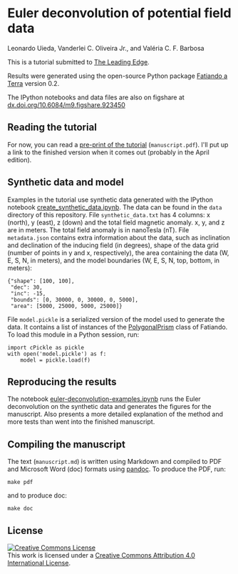 # Euler deconvolution of potential field data

Leonardo Uieda, Vanderlei C. Oliveira Jr., and Valéria C. F. Barbosa

This is a tutorial submitted to
[The Leading Edge](http://library.seg.org/journal/tle).

Results were generated using the open-source Python package
[Fatiando a Terra](http://fatiando.org) version 0.2.

The IPython notebooks and data files are also on figshare at
[dx.doi.org/10.6084/m9.figshare.923450](http://dx.doi.org/10.6084/m9.figshare.923450)

## Reading the tutorial

For now, you can read
a [pre-print of the tutorial](https://github.com/pinga-lab/paper-tle-euler-tutorial/blob/master/manuscript.pdf?raw=true)
(`manuscript.pdf`).
I'll put up a link to the finished version when it comes out
(probably in the April edition).

## Synthetic data and model

Examples in the tutorial use
synthetic data generated with the IPython notebook
[create_synthetic_data.ipynb](
http://nbviewer.ipython.org/github/pinga-lab/paper-tle-euler-tutorial/blob/master/create_synthetic_data.ipynb).
The data can be found in the `data` directory of this repository.
File `synthetic_data.txt` has 4 columns: x (north), y (east), z (down) and
the total field magnetic anomaly. x, y, and z are in meters. The total field
anomaly is in nanoTesla (nT).
File `metadata.json` contains extra information about the data,
such as inclination and declination of the inducing field (in degrees),
shape of the data grid (number of points in y and x, respectively),
the area containing the data (W, E, S, N, in meters),
and the model boundaries (W, E, S, N, top, bottom, in meters):

    {"shape": [100, 100],
     "dec": 30,
     "inc": -15,
     "bounds": [0, 30000, 0, 30000, 0, 5000],
     "area": [5000, 25000, 5000, 25000]}

File `model.pickle` is a serialized version of the model used to generate the
data.
It contains a list of instances of the [PolygonalPrism](
http://fatiando.readthedocs.org/en/v0.2/api/mesher.html#fatiando.mesher.PolygonalPrism)
class of Fatiando.
To load this module in a Python session, run:

    import cPickle as pickle
    with open('model.pickle') as f:
        model = pickle.load(f)


## Reproducing the results

The notebook
[euler-deconvolution-examples.ipynb](
http://nbviewer.ipython.org/github/pinga-lab/paper-tle-euler-tutorial/blob/master/euler-deconvolution-examples.ipynb)
runs the Euler deconvolution on the synthetic data
and generates the figures for the manuscript.
Also presents a more detailed explanation of the method
and more tests than went into the finished manuscript.

## Compiling the manuscript

The text (`manuscript.md`)
is written using Markdown
and compiled to PDF and Microsoft Word (doc) formats
using [pandoc](http://johnmacfarlane.net/pandoc/index.html).
To produce the PDF, run:

    make pdf

and to produce doc:

    make doc

## License

<a rel="license"
href="http://creativecommons.org/licenses/by/4.0/deed.en_US"><img alt="Creative
Commons License" style="border-width:0"
src="http://i.creativecommons.org/l/by/4.0/88x31.png" /></a><br />This work is
licensed under a <a rel="license"
href="http://creativecommons.org/licenses/by/4.0/deed.en_US">Creative Commons
Attribution 4.0 International License</a>.
